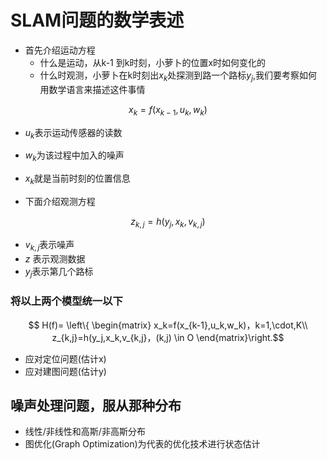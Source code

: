 # SLAM问题的数学表述
* 首先介绍运动方程
  * 什么是运动，从k-1 到k时刻，小萝卜的位置x时如何变化的
  * 什么时观测，小萝卜在k时刻出$x_k$处探测到路一个路标$y_j$,我们要考察如何用数学语言来描述这件事情

$$ x_k=f(x_{k-1},u_k,w_k)$$
* $u_k$表示运动传感器的读数
* $w_k$为该过程中加入的噪声
* $x_k$就是当前时刻的位置信息

* 下面介绍观测方程

$$ z_{k,j}=h(y_j,x_k,v_{k,j})$$
* $v_{k,j}$表示噪声
* $z$ 表示观测数据
* $y_j$表示第几个路标

### 将以上两个模型统一以下
$$ H(f)= \left\{
    \begin{matrix}
            x_k=f(x_{k-1},u_k,w_k)，k=1,\cdot,K\\
            z_{k,j}=h(y_j,x_k,v_{k,j}，(k,j) \in O
    \end{matrix}\right.$$
* 应对定位问题(估计x)
* 应对建图问题(估计y)
  
## 噪声处理问题，服从那种分布
* 线性/非线性和高斯/非高斯分布
* 图优化(Graph Optimization)为代表的优化技术进行状态估计

